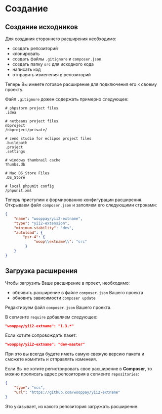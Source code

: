 Создание
==============

## Создание исходников

Для создания стороннего расширения необходимо:
 
* создать репозиторий
* клонировать
* создать файлы `.gitignore` и `composer.json`
* создать папку `src` для исходного кода
* написать код
* отправить изменения в репозиторий

Теперь Вы имеете готовое расширение для подключения его к своему проекту.

Файл `.gitignore` дожен содержать примерно следующее:

```
# phpstorm project files
.idea

# netbeans project files
nbproject
/nbproject/private/

# zend studio for eclipse project files
.buildpath
.project
.settings

# windows thumbnail cache
Thumbs.db

# Mac DS_Store Files
.DS_Store

# local phpunit config
/phpunit.xml
```

Теперь приступим к формированию конфигурации расширения. 
Открываем файл `composer.json` и заполяем его следующими строками:

```json
{
    "name": "wooppay/yii2-extname",
    "type": "yii2-extension",
    "minimum-stability": "dev",
    "autoload": {
        "psr-4": {
             "woop\\extname\\": "src"
         }
    }
}
```

## Загрузка расширения

Чтобы загрузить Ваше расширение в проект, необходимо:

* объявить расширение в файле `composer.json` Вашего проекта
* обновить зависимости `composer update`

Редактируем файл `composer.json` Вашего проекта.

В сегменте `require` добавляем следующее:

```json
"wooppay/yii2-extname": "1.3.*"
```

Если хотите сопровождать пакет:

```json
"wooppay/yii2-extname": "dev-master"
```

При это вы всегда будете иметь самую свежую версию пакета и сможете комитить и отправлять изменеия.

Если Вы не хотите регистрировать свое расширение в __Composer__, то можно прописать адрес репозитория в сегменте `repositories`:

```json
{
    "type": "vcs",
    "url": "https://github.com/wooppay/yii2-extname"
}
```
Это указывает, из какого репозитория загружать расширение.
